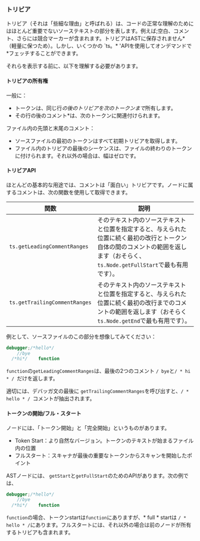 ### トリビア
トリビア（それは「些細な理由」と呼ばれる）は、コードの正常な理解のためにはほとんど重要でないソーステキストの部分を表します。例えば;空白、コメント、さらには競合マーカーが含まれます。トリビアはASTに保存されません*（軽量に保つため）。しかし、いくつかの `ts。* 'APIを使用してオンデマンドで*フェッチすることができます。

それらを表示する前に、以下を理解する必要があります。

#### トリビアの所有権
一般に：
* トークンは、同じ行*の後のトリビアを次のトークンまで*所有します。
* その行の後のコメント*は、次のトークンに関連付けられます。

ファイル内の先頭と末尾のコメント：
* ソースファイルの最初のトークンはすべて初期トリビアを取得します。
* ファイル内のトリビアの最後のシーケンスは、ファイルの終わりのトークンに付けられます。それ以外の場合は、幅はゼロです。

#### トリビアAPI
ほとんどの基本的な用途では、コメントは「面白い」トリビアです。ノードに属するコメントは、次の関数を使用して取得できます。

関数|説明
--------- | ------------
`ts.getLeadingCommentRanges`|そのテキスト内のソーステキストと位置を指定すると、与えられた位置に続く最初の改行とトークン自体の間のコメントの範囲を返します（おそらく、 `ts.Node.getFullStart`で最も有用です）。
`ts.getTrailingCommentRanges`|そのテキスト内のソーステキストと位置を指定すると、与えられた位置に続く最初の改行までのコメントの範囲を返します（おそらく `ts.Node.getEnd`で最も有用です）。

例として、ソースファイルのこの部分を想像してみてください：

```ts
debugger;/*hello*/
    //bye
  /*hi*/    function
```

`function`の`getLeadingCommentRanges`は、最後の2つのコメント `/ bye`と`/ * hi * / `だけを返します。

適切には、デバッガ文の最後に `getTrailingCommentRanges`を呼び出すと、`/ * hello * / `コメントが抽出されます。

#### トークンの開始/フル・スタート
ノードには、「トークン開始」と「完全開始」というものがあります。

* Token Start：より自然なバージョン。トークンのテキストが始まるファイル内の位置
* フルスタート：スキャナが最後の重要なトークンからスキャンを開始したポイント

ASTノードには、 `getStart`と`getFullStart`のためのAPIがあります。次の例では、

```ts
debugger;/*hello*/
    //bye
  /*hi*/    function
```
`function`の場合、トークンstartは`function`にありますが、* full * startは `/ * hello * /`にあります。フルスタートには、それ以外の場合は前のノードが所有するトリビアも含まれます。
